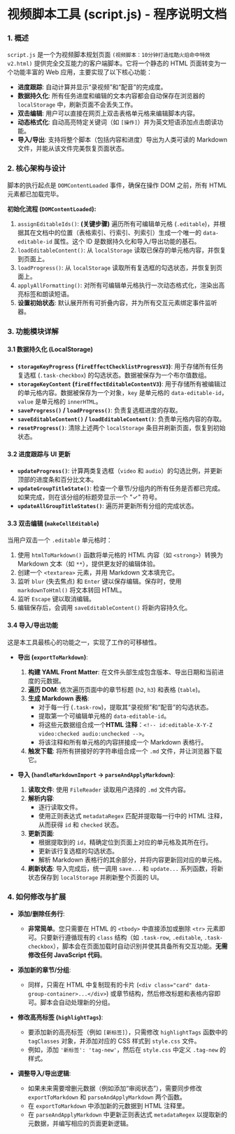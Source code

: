 # 视频脚本工具 (script.js) - 程序说明文档

### 1. 概述

`script.js` 是一个为视频脚本规划页面 `(视频脚本：10分钟打造炫酷火焰命中特效v2.html)` 提供完全交互能力的客户端脚本。它将一个静态的 HTML 页面转变为一个功能丰富的 Web 应用，主要实现了以下核心功能：

*   **进度跟踪**: 自动计算并显示“录视频”和“配音”的完成度。
*   **数据持久化**: 所有任务进度和编辑的文本内容都会自动保存在浏览器的 `localStorage` 中，刷新页面不会丢失工作。
*   **双击编辑**: 用户可以直接在网页上双击表格单元格来编辑脚本内容。
*   **动态格式化**: 自动高亮特定关键词（如 `[操作]`）并为英文短语添加点击朗读功能。
*   **导入/导出**: 支持将整个脚本（包括内容和进度）导出为人类可读的 Markdown 文件，并能从该文件完美恢复页面状态。

### 2. 核心架构与设计

脚本的执行起点是 `DOMContentLoaded` 事件，确保在操作 DOM 之前，所有 HTML 元素都已加载完毕。

**初始化流程 (`DOMContentLoaded`):**

1.  `assignEditableIds()`: **(关键步骤)** 遍历所有可编辑单元格 (`.editable`)，并根据其在文档中的位置（表格索引、行索引、列索引）生成一个唯一的 `data-editable-id` 属性。这个 ID 是数据持久化和导入/导出功能的基石。
2.  `loadEditableContent()`: 从 `localStorage` 读取已保存的单元格内容，并恢复到页面上。
3.  `loadProgress()`: 从 `localStorage` 读取所有复选框的勾选状态，并恢复到页面上。
4.  `applyAllFormatting()`: 对所有可编辑单元格执行一次动态格式化，渲染出高亮标签和朗读短语。
5.  **设置初始状态**: 默认展开所有可折叠内容，并为所有交互元素绑定事件监听器。

### 3. 功能模块详解

#### 3.1 数据持久化 (LocalStorage)

*   **`storageKeyProgress` (`fireEffectChecklistProgressV3`)**: 用于存储所有任务复选框 (`.task-checkbox`) 的勾选状态。数据被保存为一个布尔值数组。
*   **`storageKeyContent` (`fireEffectEditableContentV3`)**: 用于存储所有被编辑过的单元格内容。数据被保存为一个对象，`key` 是单元格的 `data-editable-id`，`value` 是单元格的 `innerHTML`。
*   **`saveProgress()` / `loadProgress()`**: 负责复选框进度的存取。
*   **`saveEditableContent()` / `loadEditableContent()`**: 负责单元格内容的存取。
*   **`resetProgress()`**: 清除上述两个 `localStorage` 条目并刷新页面，恢复到初始状态。

#### 3.2 进度跟踪与 UI 更新

*   **`updateProgress()`**: 计算两类复选框（`video` 和 `audio`）的勾选比例，并更新顶部的进度条和百分比文本。
*   **`updateGroupTitleState()`**: 检查一个章节/分组内的所有任务是否都已完成。如果完成，则在该分组的标题旁显示一个 "✓" 符号。
*   **`updateAllGroupTitleStates()`**: 遍历并更新所有分组的完成状态。

#### 3.3 双击编辑 (`makeCellEditable`)

当用户双击一个 `.editable` 单元格时：
1.  使用 `htmlToMarkdown()` 函数将单元格的 HTML 内容（如 `<strong>`）转换为 Markdown 文本（如 `**`），提供更友好的编辑体验。
2.  创建一个 `<textarea>` 元素，并用 Markdown 文本填充它。
3.  监听 `blur` (失去焦点) 和 `Enter` 键以保存编辑。保存时，使用 `markdownToHtml()` 将文本转回 HTML。
4.  监听 `Escape` 键以取消编辑。
5.  编辑保存后，会调用 `saveEditableContent()` 将新内容持久化。

#### 3.4 导入/导出功能

这是本工具最核心的功能之一，实现了工作的可移植性。

*   **导出 (`exportToMarkdown`)**:
    1.  **构建 YAML Front Matter**: 在文件头部生成包含版本、导出日期和当前进度的元数据。
    2.  **遍历 DOM**: 依次遍历页面中的章节标题 (`h2`, `h3`) 和表格 (`table`)。
    3.  **生成 Markdown 表格**:
        *   对于每一行 (`.task-row`)，提取其“录视频”和“配音”的勾选状态。
        *   提取第一个可编辑单元格的 `data-editable-id`。
        *   将这些元数据组合成一个**HTML 注释**：`<!-- id:editable-X-Y-Z video:checked audio:unchecked -->`。
        *   将该注释和所有单元格的内容拼接成一个 Markdown 表格行。
    4.  **触发下载**: 将所有拼接好的字符串组合成一个 `.md` 文件，并让浏览器下载它。

*   **导入 (`handleMarkdownImport` -> `parseAndApplyMarkdown`)**:
    1.  **读取文件**: 使用 `FileReader` 读取用户选择的 `.md` 文件内容。
    2.  **解析内容**:
        *   逐行读取文件。
        *   使用正则表达式 `metadataRegex` 匹配并提取每一行中的 HTML 注释，从而获得 `id` 和 `checked` 状态。
    3.  **更新页面**:
        *   根据提取到的 `id`，精确定位到页面上对应的单元格及其所在行。
        *   更新该行复选框的勾选状态。
        *   解析 Markdown 表格行的其余部分，并将内容更新回对应的单元格。
    4.  **刷新状态**: 导入完成后，统一调用 `save...` 和 `update...` 系列函数，将新状态保存到 `localStorage` 并刷新整个页面的 UI。

### 4. 如何修改与扩展

*   **添加/删除任务行**:
    *   **非常简单**。您只需要在 HTML 的 `<tbody>` 中直接添加或删除 `<tr>` 元素即可。只要新行遵循现有的 `class` 结构（如 `.task-row`, `.editable`, `.task-checkbox`），脚本会在页面加载时自动识别并使其具备所有交互功能。**无需修改任何 JavaScript 代码**。

*   **添加新的章节/分组**:
    *   同样，只需在 HTML 中复制现有的卡片 (`<div class="card" data-group-container>...</div>`) 或章节结构，然后修改标题和表格内容即可。脚本会自动处理新的分组。

*   **修改高亮标签 (`highlightTags`)**:
    *   要添加新的高亮标签（例如 `[新标签]`），只需修改 `highlightTags` 函数中的 `tagClasses` 对象，并添加对应的 CSS 样式到 `style.css` 文件。
    *   例如，添加 `'新标签': 'tag-new'`，然后在 `style.css` 中定义 `.tag-new` 的样式。

*   **调整导入/导出逻辑**:
    *   如果未来需要增删元数据（例如添加“审阅状态”），需要同步修改 `exportToMarkdown` 和 `parseAndApplyMarkdown` 两个函数。
    *   在 `exportToMarkdown` 中添加新的元数据到 HTML 注释里。
    *   在 `parseAndApplyMarkdown` 中更新正则表达式 `metadataRegex` 以提取新的元数据，并编写相应的页面更新逻辑。
